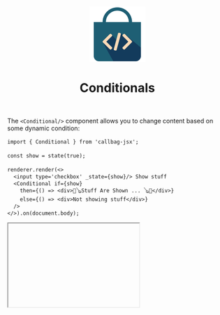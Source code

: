 <div align="center">
  <img src="/docs/assets/callbag-jsx.svg" width="128px"/>
  <h1>Conditionals</h1>
</div>

<br>

The `<Conditional/>` component allows you to change content based on some
dynamic condition:

```tsx
import { Conditional } from 'callbag-jsx';

const show = state(true);

renderer.render(<>
  <input type='checkbox' _state={show}/> Show stuff
  <Conditional if={show}
    then={() => <div>🦄🪕Stuff Are Shown ... 🪕🦄</div>}
    else={() => <div>Not showing stuff</div>}
  />
</>).on(document.body);
```

<iframe deferred-src="https://callbag-jsx-demo-conditional.stackblitz.io" height="192"/>

> :Buttons
> > :Button label=Playground, url=https://stackblitz.com/edit/callbag-jsx-demo-conditional

<br>

```tsx
const timer = interval(1000);

renderer.render(
  <Conditional if={expr($ => $(timer, 0) % 2)}
    then={() => <div>✋ Hellow!</div>}
  />
).on(document.body);
```
<iframe deferred-src="https://callbag-jsx-demo-conditional-2.stackblitz.io" height="192"/>

> :Buttons
> > :Button label=Playground, url=https://stackblitz.com/edit/callbag-jsx-demo-conditional-2

> [info](:Icon (align=-6px)) provided `then()` and `else()` functions will be called everytime
> the value of the conditional changes, and the whole DOM tree will be replaced with their return
> result. For simply showing/hiding some content, `hidden` attribute might be a better option
> depending on the situation.

<br><br>

> :ToCPrevNext

<br><br>

<div align="center">
  <img src="/docs/assets/callbag.svg" width="256px"/>
</div>